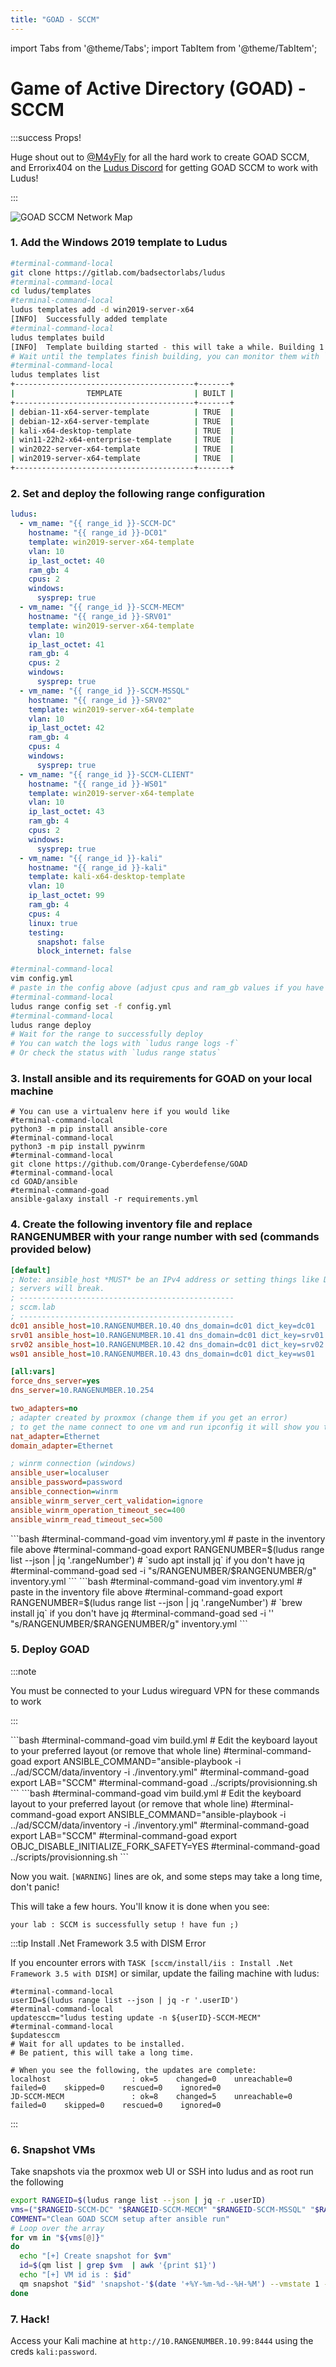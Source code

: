 ```yaml
---
title: "GOAD - SCCM"
---
```

import Tabs from '@theme/Tabs';
import TabItem from '@theme/TabItem';

# Game of Active Directory (GOAD) - SCCM

:::success Props!

Huge shout out to [@M4yFly](https://twitter.com/M4yFly) for all the hard work to create GOAD SCCM, and Errorix404 on the [Ludus Discord](https://discord.gg/HryzhdUSYT) for getting GOAD SCCM to work with Ludus!

:::

![GOAD SCCM Network Map](https://raw.githubusercontent.com/Orange-Cyberdefense/GOAD/main/docs/img/SCCMLAB_overview.png)

### 1. Add the Windows 2019 template to Ludus

```bash
#terminal-command-local
git clone https://gitlab.com/badsectorlabs/ludus
#terminal-command-local
cd ludus/templates
#terminal-command-local
ludus templates add -d win2019-server-x64
[INFO]  Successfully added template
#terminal-command-local
ludus templates build
[INFO]  Template building started - this will take a while. Building 1 template(s) at a time.
# Wait until the templates finish building, you can monitor them with `ludus templates logs -f` or `ludus templates status`
#terminal-command-local
ludus templates list
+----------------------------------------+-------+
|                TEMPLATE                | BUILT |
+----------------------------------------+-------+
| debian-11-x64-server-template          | TRUE  |
| debian-12-x64-server-template          | TRUE  |
| kali-x64-desktop-template              | TRUE  |
| win11-22h2-x64-enterprise-template     | TRUE  |
| win2022-server-x64-template            | TRUE  |
| win2019-server-x64-template            | TRUE  |
+----------------------------------------+-------+
```

### 2. Set and deploy the following range configuration

```yaml title="config.yml"
ludus:
  - vm_name: "{{ range_id }}-SCCM-DC"
    hostname: "{{ range_id }}-DC01"
    template: win2019-server-x64-template
    vlan: 10
    ip_last_octet: 40
    ram_gb: 4
    cpus: 2
    windows:
      sysprep: true
  - vm_name: "{{ range_id }}-SCCM-MECM"
    hostname: "{{ range_id }}-SRV01"
    template: win2019-server-x64-template
    vlan: 10
    ip_last_octet: 41
    ram_gb: 4
    cpus: 2
    windows:
      sysprep: true
  - vm_name: "{{ range_id }}-SCCM-MSSQL"
    hostname: "{{ range_id }}-SRV02"
    template: win2019-server-x64-template
    vlan: 10
    ip_last_octet: 42
    ram_gb: 4
    cpus: 4
    windows:
      sysprep: true
  - vm_name: "{{ range_id }}-SCCM-CLIENT"
    hostname: "{{ range_id }}-WS01"
    template: win2019-server-x64-template
    vlan: 10
    ip_last_octet: 43
    ram_gb: 4
    cpus: 2
    windows:
      sysprep: true
  - vm_name: "{{ range_id }}-kali"
    hostname: "{{ range_id }}-kali"
    template: kali-x64-desktop-template
    vlan: 10
    ip_last_octet: 99
    ram_gb: 4
    cpus: 4
    linux: true
    testing:
      snapshot: false
      block_internet: false
```

```bash
#terminal-command-local
vim config.yml
# paste in the config above (adjust cpus and ram_gb values if you have the resources to allocate more)
#terminal-command-local
ludus range config set -f config.yml
#terminal-command-local
ludus range deploy
# Wait for the range to successfully deploy
# You can watch the logs with `ludus range logs -f`
# Or check the status with `ludus range status`
```


### 3. Install ansible and its requirements for GOAD on your local machine

```shell-session
# You can use a virtualenv here if you would like
#terminal-command-local
python3 -m pip install ansible-core
#terminal-command-local
python3 -m pip install pywinrm
#terminal-command-local
git clone https://github.com/Orange-Cyberdefense/GOAD
#terminal-command-local
cd GOAD/ansible
#terminal-command-goad
ansible-galaxy install -r requirements.yml
```

### 4. Create the following inventory file and replace RANGENUMBER with your range number with sed (commands provided below)

```ini title="inventory.yml"
[default]
; Note: ansible_host *MUST* be an IPv4 address or setting things like DNS
; servers will break.
; ------------------------------------------------
; sccm.lab
; ------------------------------------------------
dc01 ansible_host=10.RANGENUMBER.10.40 dns_domain=dc01 dict_key=dc01
srv01 ansible_host=10.RANGENUMBER.10.41 dns_domain=dc01 dict_key=srv01
srv02 ansible_host=10.RANGENUMBER.10.42 dns_domain=dc01 dict_key=srv02
ws01 ansible_host=10.RANGENUMBER.10.43 dns_domain=dc01 dict_key=ws01

[all:vars]
force_dns_server=yes
dns_server=10.RANGENUMBER.10.254

two_adapters=no
; adapter created by proxmox (change them if you get an error)
; to get the name connect to one vm and run ipconfig it will show you the adapters name
nat_adapter=Ethernet
domain_adapter=Ethernet

; winrm connection (windows)
ansible_user=localuser
ansible_password=password
ansible_connection=winrm
ansible_winrm_server_cert_validation=ignore
ansible_winrm_operation_timeout_sec=400
ansible_winrm_read_timeout_sec=500
```

<Tabs groupId="operating-systems">
  <TabItem value="linux" label="Linux">
```bash
#terminal-command-goad
vim inventory.yml
# paste in the inventory file above
#terminal-command-goad
export RANGENUMBER=$(ludus range list --json | jq '.rangeNumber')
# `sudo apt install jq` if you don't have jq
#terminal-command-goad
sed -i "s/RANGENUMBER/$RANGENUMBER/g" inventory.yml
```
  </TabItem>
  <TabItem value="macos" label="macOS">
```bash
#terminal-command-goad
vim inventory.yml
# paste in the inventory file above
#terminal-command-goad
export RANGENUMBER=$(ludus range list --json | jq '.rangeNumber')
# `brew install jq` if you don't have jq
#terminal-command-goad
sed -i '' "s/RANGENUMBER/$RANGENUMBER/g" inventory.yml
```
  </TabItem>
</Tabs>


### 5. Deploy GOAD

:::note

You must be connected to your Ludus wireguard VPN for these commands to work

:::

<Tabs groupId="operating-systems">
  <TabItem value="linux" label="Linux">
```bash
#terminal-command-goad
vim build.yml
# Edit the keyboard layout to your preferred layout (or remove that whole line)
#terminal-command-goad
export ANSIBLE_COMMAND="ansible-playbook -i ../ad/SCCM/data/inventory -i ./inventory.yml"
#terminal-command-goad
export LAB="SCCM"
#terminal-command-goad
../scripts/provisionning.sh
```
  </TabItem>
  <TabItem value="macos" label="macOS">
```bash
#terminal-command-goad
vim build.yml
# Edit the keyboard layout to your preferred layout (or remove that whole line)
#terminal-command-goad
export ANSIBLE_COMMAND="ansible-playbook -i ../ad/SCCM/data/inventory -i ./inventory.yml"
#terminal-command-goad
export LAB="SCCM"
#terminal-command-goad
export OBJC_DISABLE_INITIALIZE_FORK_SAFETY=YES
#terminal-command-goad
../scripts/provisionning.sh
```
  </TabItem>
</Tabs>

Now you wait. `[WARNING]` lines are ok, and some steps may take a long time, don't panic!

This will take a few hours. You'll know it is done when you see:

```
your lab : SCCM is successfully setup ! have fun ;)
```

:::tip Install .Net Framework 3.5 with DISM Error

If you encounter errors with `TASK [sccm/install/iis : Install .Net Framework 3.5 with DISM]` or similar, update the failing machine with ludus:

```shell-sessions
#terminal-command-local
userID=$(ludus range list --json | jq -r '.userID')
#terminal-command-local
updatesccm="ludus testing update -n ${userID}-SCCM-MECM"
#terminal-command-local
$updatesccm
# Wait for all updates to be installed. 
# Be patient, this will take a long time.

# When you see the following, the updates are complete:
localhost                  : ok=5    changed=0    unreachable=0    failed=0    skipped=0    rescued=0    ignored=0   
JD-SCCM-MECM               : ok=8    changed=5    unreachable=0    failed=0    skipped=0    rescued=0    ignored=0 
```

:::


### 6. Snapshot VMs

Take snapshots via the proxmox web UI or SSH into ludus and as root run the following

```bash
export RANGEID=$(ludus range list --json | jq -r .userID)
vms=("$RANGEID-SCCM-DC" "$RANGEID-SCCM-MECM" "$RANGEID-SCCM-MSSQL" "$RANGEID-SCCM-CLIENT")
COMMENT="Clean GOAD SCCM setup after ansible run"
# Loop over the array
for vm in "${vms[@]}"
do
  echo "[+] Create snapshot for $vm"
  id=$(qm list | grep $vm  | awk '{print $1}')
  echo "[+] VM id is : $id"
  qm snapshot "$id" 'snapshot-'$(date '+%Y-%m-%d--%H-%M') --vmstate 1 --description "$COMMENT"
done
```

### 7. Hack!

Access your Kali machine at `http://10.RANGENUMBER.10.99:8444` using the creds `kali:password`.
